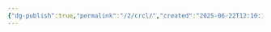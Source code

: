 ```yaml
---
{"dg-publish":true,"permalink":"/2/crcl/","created":"2025-06-22T12:10:14.772+09:00","updated":"2025-07-29T21:37:04.515+09:00"}
---
```


